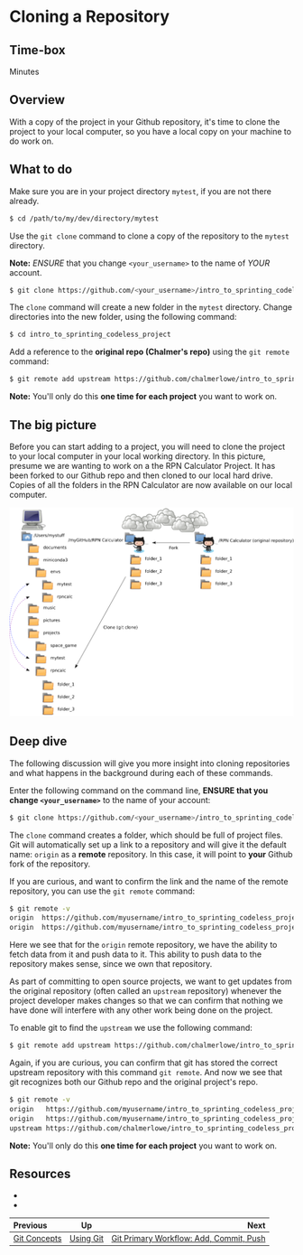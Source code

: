 # Cloning a Repository


## Time-box

<XX> Minutes


## Overview

With a copy of the project in your Github repository, it's time to clone the project to your local computer, so you have a local copy on your machine to do work on.


## What to do

Make sure you are in your project directory `mytest`, if you are not there already.

```bash
$ cd /path/to/my/dev/directory/mytest
```

Use the `git clone` command to clone a copy of the repository to the `mytest` directory.

**Note:** *ENSURE* that you change `<your_username>` to the name of *YOUR* account.

```bash
$ git clone https://github.com/<your_username>/intro_to_sprinting_codeless_project.git
```

The `clone` command will create a new folder in the `mytest` directory. Change directories into the new folder, using the following command:

```bash
$ cd intro_to_sprinting_codeless_project
```
Add a reference to the **original repo (Chalmer's repo)** using the `git remote` command:

```bash
$ git remote add upstream https://github.com/chalmerlowe/intro_to_sprinting_codeless_project.git
```

**Note:** You'll only do this **one time for each project** you want to work on.


## The big picture

Before you can start adding to a project, you will need to clone the project to your local computer in your local working directory. In this picture, presume we are wanting to work on a the RPN Calculator Project. It has been forked to our Github repo and then cloned to our local hard drive. Copies of all the folders in the RPN Calculator are now available on our local computer.

![cloning](images/git.png)


## Deep dive

The following discussion will give you more insight into cloning repositories and what happens in the background during each of these commands.

Enter the following command on the command line, **ENSURE that you change `<your_username>`** to the name of your account:

```bash
$ git clone https://github.com/<your_username>/intro_to_sprinting_codeless_project.git
```

The `clone` command creates a folder, which should be full of project files. Git will automatically set up a link to a repository and will give it the default name: `origin` as a **remote** repository. In this case, it will point to **your** Github fork of the repository.

If you are curious, and want to confirm the link and the name of the remote repository, you can use the `git remote` command:

```bash
$ git remote -v
origin  https://github.com/myusername/intro_to_sprinting_codeless_project (fetch)
origin  https://github.com/myusername/intro_to_sprinting_codeless_project (push)
```
Here we see that for the `origin` remote repository, we have the ability to fetch data from it and push data to it. This ability to push data to the repository makes sense, since we own that repository.

As part of committing to open source projects, we want to get updates from the original repository (often called an `upstream` repository) whenever the project developer makes changes so that we can confirm that nothing we have done will interfere with any other work being done on the project. 

To enable git to find the `upstream` we use the following command:

```bash
$ git remote add upstream https://github.com/chalmerlowe/intro_to_sprinting_codeless_project.git
```

Again, if you are curious, you can confirm that git has stored the correct upstream repository with this command `git remote`. And now we see that git recognizes both our Github repo and the original project's repo.

```bash
$ git remote -v
origin   https://github.com/myusername/intro_to_sprinting_codeless_project (fetch)
origin   https://github.com/myusername/intro_to_sprinting_codeless_project (push)
upstream https://github.com/chalmerlowe/intro_to_sprinting_codeless_project (fetch)
```

**Note:** You'll only do this **one time for each project** you want to work on.


## Resources

* [<resource name>](<resource url>)
* [<resource name>](<resource url>)


| Previous | Up | Next |
|:---------|:---:|-----:|
| [Git Concepts](./git_concepts.md) | [Using Git](./git_overview.md) | [Git Primary Workflow: Add, Commit, Push](./git_main_lifecycle.md) |
